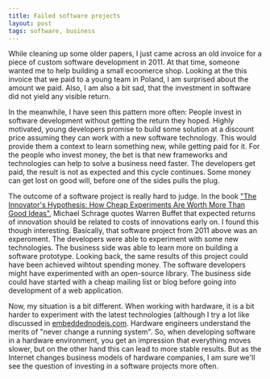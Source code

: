 ```yaml
---
title: Failed software projects
layout: post
tags: software, business
---
```

While cleaning up some older papers, I just came across an old invoice for a piece of custom software development in 2011. At that time, someone wanted me to help building a small ecoomerce shop. Looking at the this invoice that we paid to a young team in Poland, I am surprised about the amount we paid. Also, I am also a bit sad, that the investment in software did not yield any visible return.

In the meanwhile, I have seen this pattern more often: People invest in software development without getting the return they hoped. Highly motivated, young developers promise to build some solution at a discount price assuming they can work with a new software technology. This would provide them a context to learn something new, while getting paid for it.  For the people who invest money,  the bet is that new frameworks and technologies can help to solve a business need faster. The developers get paid, the result is not as expected and this cycle continues. Some money can get lost on good will, before one of the sides pulls the plug.

The outcome of a software project is really hard to judge. In the book ["The Innovator's Hypothesis: How Cheap Experiments Are Worth More Than Good Ideas"](http://www.goodreads.com/book/show/22104615-the-innovator-s-hypothesis), Michael Schrage quotes Warren Buffet that expected returns of innovation should be related to costs of innovations early on. I found this though interesting. Basically, that software project from 2011 above was an experoment. The developers were able to experiment with some new technologies. The business side was able to learn more on building a software prototype. Looking back, the same results of this project could have been achieved wihtout spending money. The software developers might have experimented with an open-source library. The business side could have started with a cheap mailing list or blog before going into development of a web application.

Now, my situation is a bit different. When working with hardware, it is a bit harder to experiment with the latest technologies (although I try a lot like discussed in [embeddednodejs.com](http://embeddednodejs.com). Hardware engineers understand the merits of "never change a running system". So, when developing software in a hardware environment, you get an impression that everything moves slower, but on the other hand this can lead to more stable results. But as the Internet changes business models of hardware companies, I am sure we'll see the question of investing in a software projects more often.


